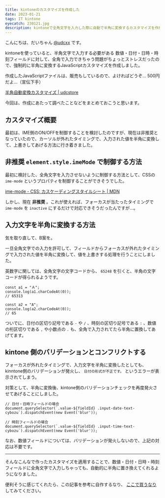 ```yaml
---
title: kintoneのカスタマイズを作成した
date: 2023-01-21
tags: IT kintone
eyecatch: 230121.jpg
description: kintoneで全角文字を入力した際に自動で半角に変換するカスタマイズを作成しました
---
```


こんにちは、だいちゃん [@udcxx](https://twitter.com/udc_xx) です。

kintoneを使っていると、半角文字で入力する必要がある 数値・日付・日時・時刻フィールドに対して、全角で入力できちゃう問題がちょっとストレスだったので、強制的に半角に変換するJavaScriptカスタマイズを作成しました。

作成したJavaScriptファイルは、販売もしているので、よければどうぞ... 500円だよ...（宣伝下手）

[半角自動変換カスタマイズ | udcstore](https://udcxx.stores.jp/items/63c21d5943341060dd677829)

今回は、作成にあたって調べたことなどをまとめておこうと思います。

## カスタマイズ概要

最初は、IME側のON/OFFを制御することを検討したのですが、現在は非推奨となっていたので、カーソルが外れたタイミングで、入力された値を半角に変換して、上書きしてあげる方法に行き着きました。



## 非推奨 `element.style.imeMode` で制御する方法

最初に検討した、全角文字を入力させないように制御する方法として、CSSの `ime-mode` というプロパティを制御することができそうでした。

[ime-mode - CSS: カスケーディングスタイルシート | MDN](https://developer.mozilla.org/ja/docs/Web/CSS/ime-mode)

しかし、現在 **非推奨** 。これが使えれば、フォーカスが当たったタイミングで `ime-mode` を `inactive` にするだけで対応できそうだったんですが...。

## 入力文字を半角に変換する方法

気を取り直して、B案を。

一旦全角文字での入力を許可して、フィールドからフォーカスが外れたタイミングで入力された値を半角に変換して、値を上書きする処理を行うことにしました。

英数字に関しては、全角文字の文字コードから、 `65248` を引くと、半角の文字コードが得られるようです。

```
const a1 = "Ａ";
console.log(a1.charCodeAt(0));
// 65313

const a2 = "A";
console.log(a2.charCodeAt(0));
// 65

```

ついでに、日付の区切り記号である `-` や `/` 、時刻の区切り記号である `:` 、数値の桁区切りである `,` や小数点の `.` も、全角で入力されてたら半角に置換してあげてます。

## kintone 側のバリデーションとコンフリクトする

フォーカスが外れたタイミングで、入力文字を半角に変換したとしても、kinntone側のバリデーションが発火し、 `日付の形式が不正です。` というエラーが表示されてしまう。

対策として、半角に変換後、kintone側のバリデーションチェックを再度発火させてあげることにしました。

```
// 日付・日時フィールドの場合
document.querySelector(`.value-${fieldId} .input-date-text-cybozu`).dispatchEvent(new Event('blur'));

// 時刻フィールドの場合
document.querySelector(`.value-${fieldId} .input-time-text-cybozu`).dispatchEvent(new Event('blur'));
```

なお、数値フィールドについては、バリデーションが発火しないので、上記の対応は不要です。


---

そんなこんなで作ったカスタマイズを適用することで、数値・日付・日時・時刻フィールドに全角文字で入力しちゃっても、自動的に半角に置き換えてくれるようになりました。

便利そうに感じてくれたら、この記事を参考に自作するなり、 [ここで買うなり](https://udcxx.stores.jp/items/63c21d5943341060dd677829) してみてください。